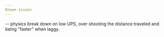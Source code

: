 ```yaml
---
Known issues
---
```


-- physics break down on low UPS, over shooting the distance traveled and being "faster" when laggy.
